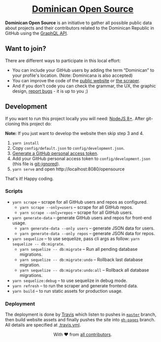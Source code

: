 <h1 align=center>
<a href="https://developersdo.github.io/opensource">Dominican Open Source</a>
</h1>

**Dominican Open Source** is an initiative to gather all possible public data about projects and their contributors related to the Dominican Republic in GitHub using the [GraphQL API](https://developer.github.com/v4/).

## Want to join?

There are different ways to participate in this local effort:

 - You can include your GitHub users by adding the term “Dominican” to your profile's location. (Note: Dominicana is also accepted)
 - You can improve the code of the [public website](src/client) or [the scraper](src/server).
 - And if you don't code you can check the grammar, the UX, the graphic design, [report bugs](https://github.com/developersdo/opensource/issues/new) - it is up to you ;)
 
## Development
 
If you want to run this project locally you will need: [NodeJS 8+](https://nodejs.org/en/). After git-cloning this project do:

**Note:** If you just want to develop the website then skip step 3 and 4.

 1. `yarn install`
 2. Copy `config/default.json` to `config/development.json`.
 3. [Generate a GitHub personal access token](https://help.github.com/articles/creating-a-personal-access-token-for-the-command-line/).
 4. Add your GitHub personal access token to `config/development.json` (this file is [git-ignored](.gitignore)).
 5. `yarn serve` and open http://localhost:8080/opensource

That's it! Happy coding.

### Scripts

 - `yarn scrape` – scrape for all GitHub users and repos as configured.
   - `yarn scrape --only=users` – scrape for all GitHub repos.
   - `yarn scrape --only=repos` – scrape for all GitHub users.
 - `yarn generate-data` – generate GitHub users and repos for front-end usage.
   - `yarn generate-data --only users` – generate JSON data for users.
   - `yarn generate-data --only repos` – generate JSON data for repos.
 - `yarn sequelize` – to use sequelize, pass cli args as follow: `yarn sequelize -- db:migrate`.
   - `yarn sequelize -- db:migrate` – Run all pending database migrations.
   - `yarn sequelize -- db:migrate:undo` – Rollback last database migration.
   - `yarn sequelize -- db:migrate:undo:all` – Rollback all database migrations.
 - `yarn sequelize:debug` – to use sequelize in debug mode.
 - `yarn refresh` – to run the scraper and generate frontend data.
 - `yarn build` – to run static assets for production usage.

### Deployment

The deployment is done by [Travis](https://travis-ci.org/developersdo/opensource) which listen to pushes in [`master`](https://github.com/developersdo/opensource/tree/master) branch, then build website assets and finally pushes the site into [`gh-pages`](https://github.com/developersdo/opensource/tree/gh-pages) branch. All details are specified at [.travis.yml](.travis.yml).

<div align=center>
With ♥︎ from <a href="https://github.com/developersdo/opensource/graphs/contributors">all contributors</a>.
</div>
